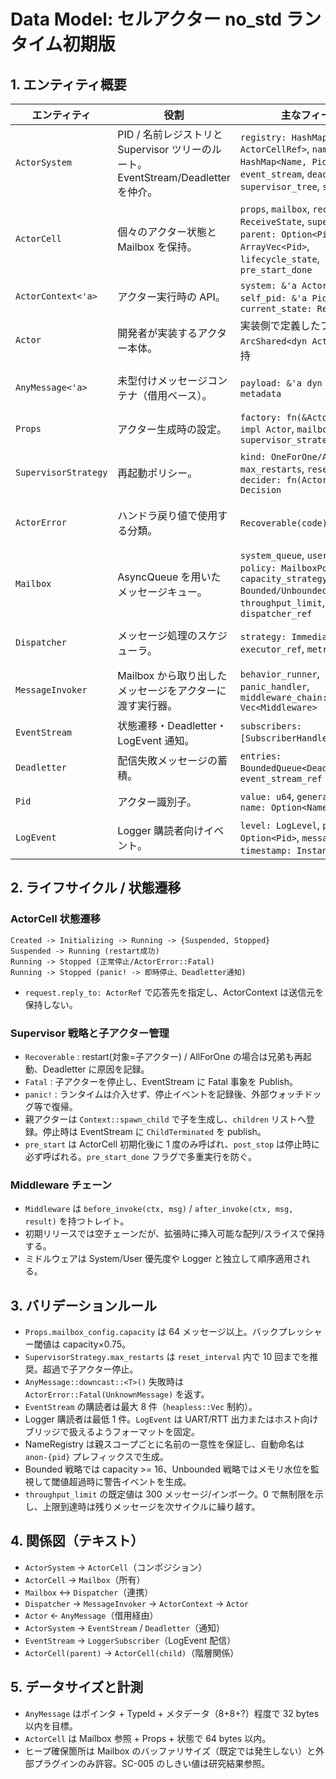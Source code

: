 # Data Model: セルアクター no_std ランタイム初期版

## 1. エンティティ概要

| エンティティ | 役割 | 主なフィールド | 関係 |
|--------------|------|----------------|------|
| `ActorSystem` | PID / 名前レジストリと Supervisor ツリーのルート。EventStream/Deadletter を仲介。 | `registry: HashMap<Pid, ActorCellRef>`, `name_registry: HashMap<Name, Pid>`, `event_stream`, `deadletter`, `supervisor_tree`, `scheduler` | `ActorSystem` 1 : N `ActorCell`、1 : 1 `EventStream`、1 : 1 `Deadletter` |
| `ActorCell` | 個々のアクター状態と Mailbox を保持。 | `props`, `mailbox`, `receive_state: ReceiveState`, `supervisor_ref`, `parent: Option<Pid>`, `children: ArrayVec<Pid>`, `lifecycle_state`, `pre_start_done` | `ActorCell` 1 : 1 `Mailbox`、1 : 1 `SupervisorRef`、1 : N 子アクター |
| `ActorContext<'a>` | アクター実行時の API。 | `system: &'a ActorSystem`, `self_pid: &'a Pid`, `current_state: ReceiveState` | `ActorContext` -> `ActorSystem`, `ActorContext` -> `MessageInvoker` |
| `Actor` | 開発者が実装するアクター本体。 | 実装側で定義したフィールド、`ArcShared<dyn Actor>` として保持 | `Actor` <- `Props.factory`, `Actor` -> `ActorContext` |
| `AnyMessage<'a>` | 未型付けメッセージコンテナ（借用ベース）。 | `payload: &'a dyn Any`, `type_id`, `metadata` | `AnyMessage` は `ActorContext`/`MessageInvoker` から渡される |
| `Props` | アクター生成時の設定。 | `factory: fn(&ActorContext) -> impl Actor`, `mailbox_config`, `supervisor_strategy` | `Props` -> `SupervisorStrategy`, `Props` -> `MailboxConfig` |
| `SupervisorStrategy` | 再起動ポリシー。 | `kind: OneForOne/AllForOne`, `max_restarts`, `reset_interval`, `decider: fn(ActorError) -> Decision` | `SupervisorStrategy` -> `ActorError`, `SupervisorStrategy` -> `ActorCell` |
| `ActorError` | ハンドラ戻り値で使用する分類。 | `Recoverable(code)`, `Fatal(code)` | `ActorError` を `SupervisorStrategy` と `Deadletter` が参照 |
| `Mailbox` | AsyncQueue を用いたメッセージキュー。 | `system_queue`, `user_queue`, `policy: MailboxPolicy`, `capacity_strategy: Bounded/Unbounded`, `throughput_limit`, `status`, `dispatcher_ref` | `Mailbox` -> `Dispatcher`, `Mailbox` -> `ActorCell` |
| `Dispatcher` | メッセージ処理のスケジューラ。 | `strategy: Immediate/Deferred`, `executor_ref`, `metrics` | `Dispatcher` -> `MessageInvoker`、`Dispatcher` -> `Mailbox` |
| `MessageInvoker` | Mailbox から取り出したメッセージをアクターに渡す実行器。 | `behavior_runner`, `panic_handler`, `middleware_chain: Vec<Middleware>` | `MessageInvoker` -> `ActorContext`, `MessageInvoker` -> `AnyMessage` |
| `EventStream` | 状態遷移・Deadletter・LogEvent 通知。 | `subscribers: [SubscriberHandle; N]`, `buffer` | `EventStream` <- `ActorSystem`, `EventStream` -> `Subscriber` |
| `Deadletter` | 配信失敗メッセージの蓄積。 | `entries: BoundedQueue<DeadletterEntry>`, `event_stream_ref` | `Deadletter` -> `EventStream` |
| `Pid` | アクター識別子。 | `value: u64`, `generation: u32`, `name: Option<Name>` | `Pid` -> `ActorSystem.registry`, `Name` -> `Pid` 逆引き |
| `LogEvent` | Logger 購読者向けイベント。 | `level: LogLevel`, `pid: Option<Pid>`, `message: &'a str`, `timestamp: Instant`, `metadata` | `LogEvent` は `EventStream` から Logger に配送 |

## 2. ライフサイクル / 状態遷移

### ActorCell 状態遷移

```
Created -> Initializing -> Running -> {Suspended, Stopped}
Suspended -> Running (restart成功)
Running -> Stopped (正常停止/ActorError::Fatal)
Running -> Stopped (panic! -> 即時停止、Deadletter通知)
```

- `request.reply_to: ActorRef` で応答先を指定し、ActorContext は送信元を保持しない。

### Supervisor 戦略と子アクター管理

- `Recoverable` : restart(対象=子アクター) / AllForOne の場合は兄弟も再起動、Deadletter に原因を記録。  
- `Fatal` : 子アクターを停止し、EventStream に Fatal 事象を Publish。  
- `panic!` : ランタイムは介入せず、停止イベントを記録後、外部ウォッチドッグ等で復帰。  
- 親アクターは `Context::spawn_child` で子を生成し、`children` リストへ登録。停止時は EventStream に `ChildTerminated` を publish。  
- `pre_start` は ActorCell 初期化後に 1 度のみ呼ばれ、`post_stop` は停止時に必ず呼ばれる。`pre_start_done` フラグで多重実行を防ぐ。

### Middleware チェーン

- `Middleware` は `before_invoke(ctx, msg)` / `after_invoke(ctx, msg, result)` を持つトレイト。
- 初期リリースでは空チェーンだが、拡張時に挿入可能な配列/スライスで保持する。
- ミドルウェアは System/User 優先度や Logger と独立して順序適用される。

## 3. バリデーションルール

- `Props.mailbox_config.capacity` は 64 メッセージ以上。バックプレッシャー閾値は capacity×0.75。  
- `SupervisorStrategy.max_restarts` は `reset_interval` 内で 10 回までを推奨。超過で子アクター停止。  
- `AnyMessage::downcast::<T>()` 失敗時は `ActorError::Fatal(UnknownMessage)` を返す。  
- `EventStream` の購読者は最大 8 件（`heapless::Vec` 制約）。
- Logger 購読者は最低 1 件。`LogEvent` は UART/RTT 出力またはホスト向けブリッジで扱えるようフォーマットを固定。
- NameRegistry は親スコープごとに名前の一意性を保証し、自動命名は `anon-{pid}` プレフィックスで生成。
- Bounded 戦略では capacity >= 16、Unbounded 戦略ではメモリ水位を監視して閾値超過時に警告イベントを生成。  
- `throughput_limit` の既定値は 300 メッセージ/インボーク。0 で無制限を示し、上限到達時は残りメッセージを次サイクルに繰り越す。

## 4. 関係図（テキスト）

- `ActorSystem` → `ActorCell`（コンポジション）  
- `ActorCell` → `Mailbox`（所有）  
- `Mailbox` ↔ `Dispatcher`（連携）  
- `Dispatcher` → `MessageInvoker` → `ActorContext` → `Actor`  
- `Actor` ← `AnyMessage`（借用経由）  
- `ActorSystem` → `EventStream` / `Deadletter`（通知）  
- `EventStream` → `LoggerSubscriber`（LogEvent 配信）  
- `ActorCell(parent)` → `ActorCell(child)`（階層関係）

## 5. データサイズと計測

- `AnyMessage` はポインタ + TypeId + メタデータ（8+8+?）程度で 32 bytes 以内を目標。  
- `ActorCell` は Mailbox 参照 + Props + 状態で 64 bytes 以内。  
- ヒープ確保箇所は Mailbox のバッファリサイズ（既定では発生しない）と外部プラグインのみ許容。SC-005 のしきい値は研究結果参照。
